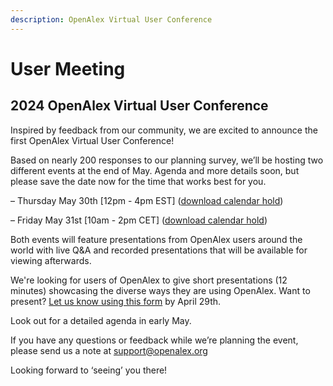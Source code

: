 ```yaml
---
description: OpenAlex Virtual User Conference
---
```


# User Meeting

## 2024 OpenAlex Virtual User Conference

Inspired by feedback from our community, we are excited to announce the first OpenAlex Virtual User Conference!

Based on nearly 200 responses to our planning survey, we’ll be hosting two different events at the end of May. Agenda and more details soon, but please save the date now for the time that works best for you.

– Thursday May 30th \[12pm - 4pm EST] ([download calendar hold](https://calendar.google.com/calendar/event?action=TEMPLATE\&tmeid=MmlpdWhjaHMwczNvcWkwZmxmb2dpNGhmaWQga3lsZUBvdXJyZXNlYXJjaC5vcmc\&tmsrc=kyle%40ourresearch.org))

– Friday May 31st  \[10am - 2pm CET] ([download calendar hold](https://calendar.google.com/calendar/event?action=TEMPLATE\&tmeid=NWQzZTZvdXB2ODMyMW5razJqMHVxb2g4YWkga3lsZUBvdXJyZXNlYXJjaC5vcmc\&tmsrc=kyle%40ourresearch.org))

Both events will feature presentations from OpenAlex users around the world with live Q\&A and recorded presentations that will be available for viewing afterwards.

We're looking for users of OpenAlex to give short presentations (12 minutes) showcasing the diverse ways they are using OpenAlex. Want to present? [Let us know using this form](https://docs.google.com/forms/d/e/1FAIpQLSeLa1gRKRatZkL91i1QGftA-5xzkYaPnLx382B17zKxUbvQSw/viewform?usp=sf_link) by April 29th.

Look out for a detailed agenda in early May.

If you have any questions or feedback while we’re planning the event, please send us a note at [support@openalex.org](mailto:support@openalex.org)

Looking forward to ‘seeing’ you there!
